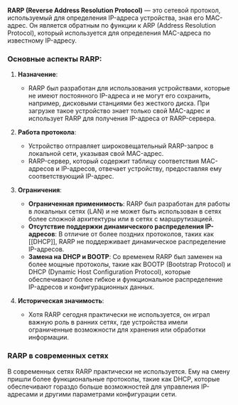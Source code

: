 **RARP (Reverse Address Resolution Protocol)** — это сетевой протокол, используемый для определения IP-адреса устройства, зная его MAC-адрес. Он является обратным по функции к ARP (Address Resolution Protocol), который используется для определения MAC-адреса по известному IP-адресу.

### Основные аспекты RARP:

1. **Назначение**:
   - RARP был разработан для использования устройствами, которые не имеют постоянного IP-адреса и не могут его сохранить, например, дисковыми станциями без жесткого диска. При загрузке такое устройство знает только свой MAC-адрес и использует RARP для получения IP-адреса от RARP-сервера.

2. **Работа протокола**:
   - Устройство отправляет широковещательный RARP-запрос в локальной сети, указывая свой MAC-адрес.
   - RARP-сервер, который содержит таблицу соответствия MAC-адресов и IP-адресов, отвечает устройству, предоставляя ему соответствующий IP-адрес.

3. **Ограничения**:
   - **Ограниченная применимость**: RARP был разработан для работы в локальных сетях (LAN) и не может быть использован в сетях более сложной архитектуры или в сетях с маршрутизацией.
   - **Отсутствие поддержки динамического распределения IP-адресов**: В отличие от более поздних протоколов, таких как [[DHCP]], RARP не поддерживает динамическое распределение IP-адресов.
   - **Замена на DHCP и BOOTP**: Со временем RARP был заменен на более мощные протоколы, такие как BOOTP (Bootstrap Protocol) и DHCP (Dynamic Host Configuration Protocol), которые обеспечивают более гибкое и функциональное распределение IP-адресов и конфигурационных данных.

4. **Историческая значимость**:
   - Хотя RARP сегодня практически не используется, он играл важную роль в ранних сетях, где устройства имели ограниченные возможности для хранения или обработки информации.

### RARP в современных сетях
В современных сетях RARP практически не используется. Ему на смену пришли более функциональные протоколы, такие как DHCP, которые обеспечивают гораздо больше возможностей для управления IP-адресами и другими параметрами конфигурации сети.